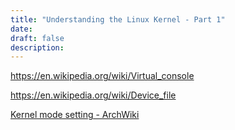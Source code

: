 ```yaml
---
title: "Understanding the Linux Kernel - Part 1"
date:
draft: false
description:
---
```


https://en.wikipedia.org/wiki/Virtual_console

https://en.wikipedia.org/wiki/Device_file

[Kernel mode setting - ArchWiki](https://wiki.archlinux.org/index.php/Kernel_mode_setting)
